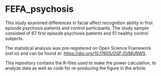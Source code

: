 # FEFA_psychosis

This study examined differences in facial affect recognition ability in first episode psychosis patients and control participants. The study sample consisted of 67 first episode psychosis patients and 51 healthy control subjects.

The statistical analysis was pre-registered on Open Science Framework (osf.io) and can be found at: https://doi.org/10.17605/OSF.IO/MURWS.

This repository contains the R-files used to make the power calculation, to analyze data as well as code for re-producing the figure in the article.
